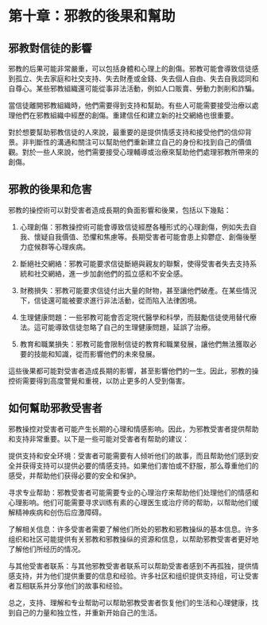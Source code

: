 # 第十章：邪教的後果和幫助

## 邪教對信徒的影響

邪教的后果可能非常嚴重，可以包括身體和心理上的創傷。邪教可能會導致信徒感到孤立、失去家庭和社交支持、失去財產或金錢、失去個人自由、失去自我認同和自尊心。某些邪教組織還可能從事非法活動，例如人口販賣、勞動力剝削和詐騙。

當信徒離開邪教組織時，他們需要得到支持和幫助。有些人可能需要接受治療以處理他們在邪教組織中經歷的創傷。重建信任和建立新的社交網絡也很重要。

對於想要幫助邪教信徒的人來說，最重要的是提供情感支持和接受他們的信仰背景。非判斷性的溝通和關注可以幫助他們重新建立自己的身份和找到自己的價值觀。對於一些人來說，他們需要接受心理輔導或治療來幫助他們處理邪教所帶來的創傷。

## 邪教的後果和危害

邪教的操控術可以對受害者造成長期的負面影響和後果，包括以下幾點：

1. 心理創傷：邪教操控術可能會導致信徒經歷各種形式的心理創傷，例如失去自我、懷疑自我價值、恐懼和焦慮等。長期受害者可能會患上抑鬱症、創傷後壓力症候群等心理疾病。

2. 斷絕社交網絡：邪教可能要求信徒斷絕與親友的聯繫，使得受害者失去支持系統和社交網絡，進一步加劇他們的孤立感和不安全感。

3. 財務損失：邪教可能要求信徒付出大量的財物，甚至讓他們破產。在某些情況下，信徒還可能被要求進行非法活動，從而陷入法律困境。

4. 生理健康問題：一些邪教可能會否定現代醫學和科學，而鼓勵信徒使用替代療法。這可能導致信徒忽略了自己的生理健康問題，延誤了治療。

5. 教育和職業損失：邪教可能會限制信徒的教育和職業發展，讓他們無法獲取必要的技能和知識，從而影響他們的未來發展。

這些後果都可能對受害者造成長期的影響，甚至影響他們的一生。因此，邪教的操控術需要得到高度警覺和重視，以防止更多的人受到傷害。

## 如何幫助邪教受害者

邪教操控对受害者可能产生长期的心理和情感影响。因此，为邪教受害者提供帮助和支持非常重要。以下是一些可能对受害者有帮助的建议：

提供支持和安全环境：受害者可能需要有人倾听他们的故事，而且帮助他们感到安全并获得支持可以提供必要的情感支持。如果他们害怕或不舒服，那么尊重他们的感受，并帮助他们获得必要的安全和保护。

寻求专业帮助：邪教受害者可能需要专业的心理治疗来帮助他们处理他们的情感和心理影响。他们可能需要寻求训练有素的心理医生或治疗师的帮助，以帮助他们缓解精神疾病和创伤后应激障碍。

了解相关信息：许多受害者需要了解他们所处的邪教和邪教操纵的基本信息。许多组织和社区可能提供有关邪教和邪教操纵的资源和信息，以帮助邪教受害者更好地了解他们所经历的情况。

与其他受害者联系：与其他邪教受害者联系可以帮助受害者感到不再孤独，提供情感支持，并为他们提供重要的信息和经验。许多社区和组织提供支持组，可让受害者互相联系并分享他们的故事和经验。

总之，支持、理解和专业帮助可以帮助邪教受害者恢复他们的生活和心理健康，找到自己的力量和独立性，并重新开始自己的生活。
